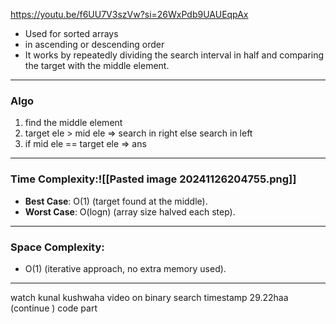 https://youtu.be/f6UU7V3szVw?si=26WxPdb9UAUEqpAx

- Used for sorted arrays
- in ascending or descending order
- It works by repeatedly dividing the search interval in half and comparing the target with the middle element.
---

### Algo

1. find the middle element
2. target ele > mid ele => search in right else search in left
3. if mid ele == target ele => ans

---

### Time Complexity:![[Pasted image 20241126204755.png]]


- **Best Case**: O(1) (target found at the middle).
- **Worst Case**: O(log⁡n)   (array size halved each step).

----
### Space Complexity:

- O(1) (iterative approach, no extra memory used).

---

watch kunal kushwaha video on binary search timestamp 29.22haa (continue ) code part



